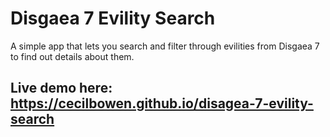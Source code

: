 # Disgaea 7 Evility Search

A simple app that lets you search and filter through evilities from Disgaea 7 to find out details about them.


## Live demo here: https://cecilbowen.github.io/disagea-7-evility-search
